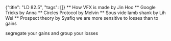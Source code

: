 {"title": "LD 82.5", "tags": []}
** How VFX is made by Jin Hoo
** Google Tricks by Anna
** Circles Protocol by Melvin
** Sous vide lamb shank by Lih Wei
** Prospect theory by Syafiq
we are more sensitive to losses than to gains

segregate your gains and group your losses

